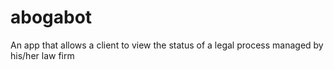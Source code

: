 # abogabot
An app that allows a client to view the status of a legal process managed by his/her law firm
